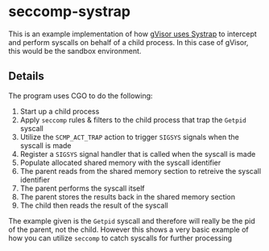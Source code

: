 # seccomp-systrap

This is an example implementation of how [gVisor uses Systrap](https://gvisor.dev/blog/2023/04/28/systrap-release/) to intercept and perform syscalls on behalf of a child process. In this case of gVisor, this would be the sandbox environment.

## Details

The program uses CGO to do the following:

1. Start up a child process
2. Apply `seccomp` rules & filters to the child process that trap the `Getpid` syscall
3. Utilize the `SCMP_ACT_TRAP` action to trigger `SIGSYS` signals when the syscall is made
4. Register a `SIGSYS` signal handler that is called when the syscall is made
5. Populate allocated shared memory with the syscall identifier
6. The parent reads from the shared memory section to retreive the syscall identifier
7. The parent performs the syscall itself
6. The parent stores the results back in the shared memory section
7. The child then reads the result of the syscall

The example given is the `Getpid` syscall and therefore will really be the pid of the parent, not the child. However this shows a very basic example of how you can utilize `seccomp` to catch syscalls for further processing